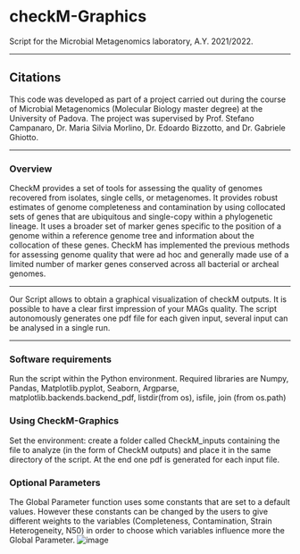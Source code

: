# checkM-Graphics
Script for the Microbial Metagenomics laboratory, A.Y. 2021/2022.
***
## Citations
This code was developed as part of a project carried out during the course of Microbial Metagenomics (Molecular Biology master degree) at the University of Padova. The project was supervised by Prof. Stefano Campanaro, Dr. Maria Silvia Morlino, Dr. Edoardo Bizzotto, and Dr. Gabriele Ghiotto.
***
### Overview
CheckM provides a set of tools for assessing the quality of genomes recovered from isolates, single cells, or metagenomes. It provides robust estimates of genome completeness and contamination by using collocated sets of genes that are ubiquitous and single-copy within a phylogenetic lineage. It uses a broader set of marker genes specific to the position of a genome within a reference genome tree and information about the collocation of these genes. CheckM has implemented the previous methods for assessing genome quality that were ad hoc and generally made use of a limited number of marker genes conserved across all bacterial or archeal genomes.
***
Our Script allows to obtain a graphical visualization of checkM outputs. It is possible to have a clear first impression of your MAGs quality. The script autonomously generates one pdf file for each given input, several input can be analysed in a single run.  
***
### Software requirements
Run the script within the Python environment. Required libraries are Numpy, Pandas, Matplotlib.pyplot, Seaborn, Argparse, matplotlib.backends.backend_pdf, listdir(from os), isfile, join (from os.path)
### Using CheckM-Graphics
Set the environment: create a folder called CheckM_inputs containing the file to analyze (in the form of CheckM outputs) and place it in the same directory of the script. At the end one pdf is generated for each input file.
### Optional Parameters
The Global Parameter function uses some constants that are set to a default values. However these constants can be changed by the users to give different weights to the variables (Completeness, Contamination, Strain Heterogeneity, N50) in order to choose which variables influence more the Global Parameter. 
![image](https://user-images.githubusercontent.com/106092160/170738673-a8fce1cf-752c-466f-9b4b-eb9948f834d7.png)

